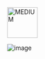 <img src="https://img.shields.io/badge/MEDIUM-orange" alt="MEDIUM" width="70">

![image](https://github.com/user-attachments/assets/af9ea6ed-5f43-4dbf-adc0-dd46e50a1b19)
